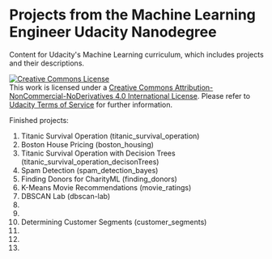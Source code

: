 # Projects from the Machine Learning Engineer Udacity Nanodegree
Content for Udacity's Machine Learning curriculum, which includes projects and their descriptions.

<a rel="license" href="http://creativecommons.org/licenses/by-nc-nd/4.0/"><img alt="Creative Commons License" style="border-width:0" src="https://i.creativecommons.org/l/by-nc-nd/4.0/88x31.png" /></a><br />This work is licensed under a <a rel="license" href="http://creativecommons.org/licenses/by-nc-nd/4.0/">Creative Commons Attribution-NonCommercial-NoDerivatives 4.0 International License</a>. Please refer to [Udacity Terms of Service](https://www.udacity.com/legal) for further information.

Finished projects:
<ol>
  <li>Titanic Survival Operation (titanic_survival_operation)</li>
  <li>Boston House Pricing (boston_housing)</li>
  <li>Titanic Survival Operation with Decision Trees (titanic_survival_operation_decisonTrees)</li>
  <li>Spam Detection (spam_detection_bayes)</li>
  <li>Finding Donors for CharityML (finding_donors)</li>
  <li>K-Means Movie Recommendations (movie_ratings)</li>
  <li>DBSCAN Lab (dbscan-lab) </li>
  <li> </li>
  <li> </li>
  <li>Determining Customer Segments (customer_segments)</li>
  
  <li> </li>
  <li> </li>
  <li> </li>
</ol>
